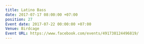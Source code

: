 ```yaml
---
title: Latino Bass
date: 2017-07-17 08:00:00 +07:00
position: 27
Event date: 2017-07-22 00:00:00 +07:00
Venue: Birdcage
Event URL: https://www.facebook.com/events/491738124496819/
---
```



